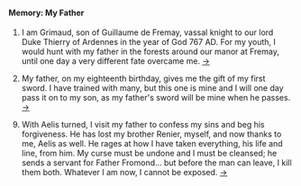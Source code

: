 #### Memory: My Father
<!-- Character Creation -->
1. <span id="1"></span>I am Grimaud, son of Guillaume de Fremay, vassal knight to our lord Duke Thierry of Ardennes in the year of God 767 AD. For my youth, I would hunt with my father in the forests around our manor at Fremay, until one day a very different fate overcame me. [&#8594;](#2 "Next Experience")

<!-- Character Creation -->
2. <span id="2"></span>My father, on my eighteenth birthday, gives me the gift of my first sword. I have trained with many, but this one is mine and I will one day pass it on to my son, as my father's sword will be mine when he passes. [&#8594;](#3 "Next Experience")

<!-- Prompt #5 -->
9. <span id="9"></span>With Aelis turned, I visit my father to confess my sins and beg his forgiveness. He has lost my brother Renier, myself, and now thanks to me, Aelis as well. He rages at how I have taken everything, his life and line, from him. My curse must be undone and I must be cleansed; he sends a servant for Father Fromond... but before the man can leave, I kill them both. Whatever I am now, I cannot be exposed. [&#8594;](#10 "Next Experience")
